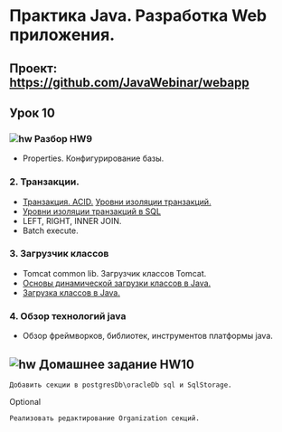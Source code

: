 Практика Java. Разработка Web приложения.
===============================

## Проект: https://github.com/JavaWebinar/webapp

## Урок 10
### ![hw](https://cloud.githubusercontent.com/assets/13649199/13672719/09593080-e6e7-11e5-81d1-5cb629c438ca.png) Разбор HW9
 - Properties. Конфигурирование базы.

### 2. Транзакции.
- <a href="http://ru.wikipedia.org/wiki/Транзакция_(информатика)">Транзакция. ACID.</a> <a href="https://ru.wikipedia.org/wiki/Уровень_изолированности_транзакций">Уровни изоляции транзакций.</a>
- <a href="http://www.osp.ru/pcworld/2009/07/9708191/">Уровни изоляции транзакций в SQL</a>
- LEFT, RIGHT, INNER JOIN.
- Batch execute.

### 3. Загрузчик классов
- Tomcat common lib. Загрузчик классов Tomcat.
- <a href="https://blogs.oracle.com/vmrobot/entry/%D0%BE%D1%81%D0%BD%D0%BE%D0%B2%D1%8B_%D0%B4%D0%B8%D0%BD%D0%B0%D0%BC%D0%B8%D1%87%D0%B5%D1%81%D0%BA%D0%BE%D0%B9_%D0%B7%D0%B0%D0%B3%D1%80%D1%83%D0%B7%D0%BA%D0%B8_%D0%BA%D0%BB%D0%B0%D1%81%D1%81%D0%BE%D0%B2_%D0%B2">Основы динамической загрузки классов в Java.</a>
- <a href="http://habrahabr.ru/post/103830/">Загрузка классов в Java.</a>

### 4. Обзор технологий java
- Обзор фреймворков, библиотек, инструментов платформы java.

 ## ![hw](https://cloud.githubusercontent.com/assets/13649199/13672719/09593080-e6e7-11e5-81d1-5cb629c438ca.png) Домашнее задание HW10

    Добавить секции в postgresDb\oracleDb sql и SqlStorage.

 Optional

    Реализовать редактирование Organization секций.
